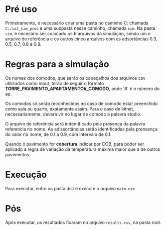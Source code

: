 # Pré uso

Primeiramente, é necessário criar uma pasta no caminho C:
chamada `C:/iot_sim_proc` e uma subpasta nesse caminho, 
chamada `sim`. 
Na pasta `sim`, é necesário ser colocado os 6 arquivos da
simulação, sendo um o arquivo de referência e os  outros cinco 
arquivos com as adsortâncias 0.3, 0.5, 0.7, 0.8 e 0.9.

# Regras para a simulação

Os nomes dos comodos, que serão os cabeçalhos dos arquivos csv
utilizados como input, terão de seguir o formato 
**TORRE_PAVIMENTO_APARTAMENTO#_COMODO**, onde '#' é o número do ap.

Os comodos só serão reconhecidos no caso de comodo estar preenchido como
sala ou quarto, exatamente assim. Para o caso de kitnet, necessariamente, 
deverá vir no lugar de comodo a palavra studio.

O arquivo de referência será indentificado pela presença da palavra referencia 
no nome. As adissortâncias serão identificadas pela prensença do valor no nome,
de 0.1 a 0.9, com intervalo de 0.1.

Quando o pavimento for **cobertura** indicar por COB, para poder ser aplicado a 
regra de variação da temperatura máxima maior que a de outros pavimentos.


# Execução

Para executar, entre na pasta dist e execute o arquivo `main.exe`


# Pós

Após executar, os resultados ficaram no arquivo `results.csv`, na pasta root.
